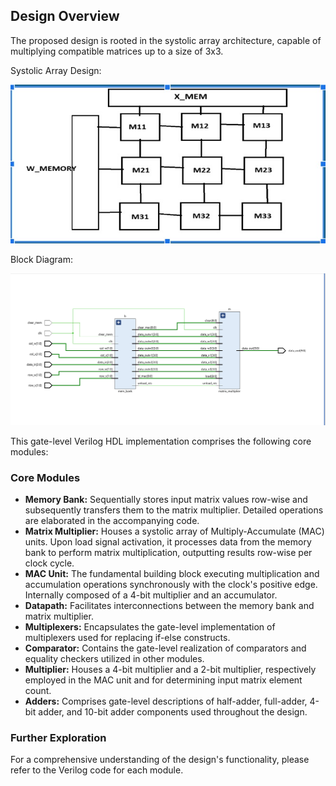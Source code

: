 ## Design Overview

The proposed design is rooted in the systolic array architecture, capable of multiplying compatible matrices up to a size of 3x3.

Systolic Array Design:


![Systolic_Array_Design_Image](https://github.com/HIMESH-J/MATRIX_MULTIPLICATION_ACCELERATOR_IITISOC/blob/main/SYSTOLIC_ARRAY_DESIGN.jpg)

Block Diagram:

![Final_Design_Block_Diagram](https://github.com/HIMESH-J/MATRIX_MULTIPLICATION_ACCELERATOR_IITISOC/blob/main/FINAL_DESIGN.png)

This gate-level Verilog HDL implementation comprises the following core modules:

### Core Modules

* **Memory Bank:** Sequentially stores input matrix values row-wise and subsequently transfers them to the matrix multiplier. Detailed operations are elaborated in the accompanying code.
* **Matrix Multiplier:** Houses a systolic array of Multiply-Accumulate (MAC) units. Upon load signal activation, it processes data from the memory bank to perform matrix multiplication, outputting results row-wise per clock cycle.
* **MAC Unit:** The fundamental building block executing multiplication and accumulation operations synchronously with the clock's positive edge. Internally composed of a 4-bit multiplier and an accumulator.
* **Datapath:** Facilitates interconnections between the memory bank and matrix multiplier.
* **Multiplexers:** Encapsulates the gate-level implementation of multiplexers used for replacing if-else constructs.
* **Comparator:** Contains the gate-level realization of comparators and equality checkers utilized in other modules.
* **Multiplier:** Houses a 4-bit multiplier and a 2-bit multiplier, respectively employed in the MAC unit and for determining input matrix element count.
* **Adders:** Comprises gate-level descriptions of half-adder, full-adder, 4-bit adder, and 10-bit adder components used throughout the design.

### Further Exploration

For a comprehensive understanding of the design's functionality, please refer to the Verilog code for each module. 

